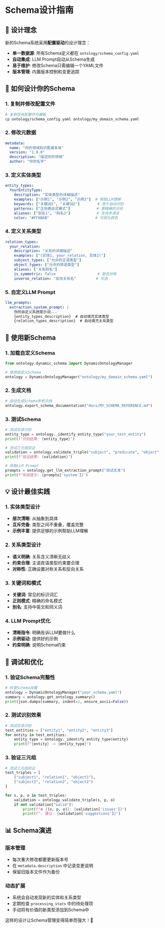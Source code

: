 # Schema设计指南

## 🎯 设计理念

新的Schema系统采用**配置驱动**的设计理念：
- **单一数据源**: 所有Schema定义都在 `ontology/schema_config.yaml`
- **自动集成**: LLM Prompt自动从Schema生成
- **易于维护**: 修改Schema只需编辑一个YAML文件
- **版本管理**: 内置版本控制和变更追踪

## 📝 如何设计你的Schema

### 1. 复制并修改配置文件

```bash
# 复制现有配置作为模板
cp ontology/schema_config.yaml ontology/my_domain_schema.yaml
```

### 2. 修改元数据

```yaml
metadata:
  name: "你的领域知识图谱本体"
  version: "1.0.0"
  description: "描述你的领域"
  author: "你的名字"
```

### 3. 定义实体类型

```yaml
entity_types:
  YourEntityType:
    description: "实体类型的详细描述"
    examples: ["示例1", "示例2", "示例3"]  # 帮助LLM理解
    keywords: ["关键词1", "关键词2"]        # 用于自动识别
    patterns: ["正则表达式模式"]            # 更精确的识别
    aliases: ["别名1", "别名2"]            # 支持多语言
    color: "#FF6B6B"                     # 可视化颜色
```

### 4. 定义关系类型

```yaml
relation_types:
  your_relation:
    description: "关系的详细描述"
    examples: ["(实体1, your_relation, 实体2)"]
    subject_types: ["允许的主语类型"]
    object_types: ["允许的宾语类型"]
    aliases: ["关系别名"]
    is_symmetric: false                   # 是否对称
    inverse_relation: "反向关系名"         # 可选
```

### 5. 自定义LLM Prompt

```yaml
llm_prompts:
  extraction_system_prompt: |
    你的自定义系统提示词...
    {entity_types_description}  # 自动填充实体类型
    {relation_types_description}  # 自动填充关系类型
```

## 🚀 使用新Schema

### 1. 加载自定义Schema

```python
from ontology.dynamic_schema import DynamicOntologyManager

# 使用自定义Schema
ontology = DynamicOntologyManager("ontology/my_domain_schema.yaml")
```

### 2. 生成文档

```python
# 自动生成Schema参考文档
ontology.export_schema_documentation("docs/MY_SCHEMA_REFERENCE.md")
```

### 3. 测试Schema

```python
# 测试实体识别
entity_type = ontology._identify_entity_type("your_test_entity")
print(f"识别结果: {entity_type}")

# 测试三元组验证
validation = ontology.validate_triple("subject", "predicate", "object")
print(f"验证结果: {validation}")

# 获取LLM Prompt
prompts = ontology.get_llm_extraction_prompt("测试文本")
print(f"系统提示: {prompts['system']}")
```

## 💡 设计最佳实践

### 1. 实体类型设计
- **层次清晰**: 从抽象到具体
- **互斥完备**: 类型之间不重叠，覆盖完整
- **示例丰富**: 提供足够的示例帮助LLM理解

### 2. 关系类型设计
- **语义明确**: 关系含义清晰无歧义
- **约束合理**: 主语宾语类型约束要合理
- **对称性**: 正确设置对称关系和反向关系

### 3. 关键词和模式
- **关键词**: 常见的标识词汇
- **正则模式**: 精确的命名模式
- **别名**: 支持中英文和同义词

### 4. LLM Prompt优化
- **清晰指令**: 明确告诉LLM要做什么
- **示例驱动**: 提供好的示例
- **约束明确**: 说明Schema约束

## 🔧 调试和优化

### 1. 验证Schema完整性

```python
# 检查Schema加载
ontology = DynamicOntologyManager("your_schema.yaml")
summary = ontology.get_ontology_summary()
print(json.dumps(summary, indent=2, ensure_ascii=False))
```

### 2. 测试识别效果

```python
# 测试实体识别
test_entities = ["entity1", "entity2", "entity3"]
for entity in test_entities:
    entity_type = ontology._identify_entity_type(entity)
    print(f"{entity} -> {entity_type}")
```

### 3. 验证三元组

```python
# 测试三元组验证
test_triples = [
    ("subject1", "relation1", "object1"),
    ("subject2", "relation2", "object2")
]

for s, p, o in test_triples:
    validation = ontology.validate_triple(s, p, o)
    if not validation["valid"]:
        print(f"❌ {(s, p, o)}: {validation['issues']}")
        print(f"💡 建议: {validation['suggestions']}")
```

## 📊 Schema演进

### 版本管理
- 每次重大修改都要更新版本号
- 在 `metadata.description` 中记录变更说明
- 保留旧版本文件作为备份

### 动态扩展
- 系统会自动发现新的实体和关系类型
- 定期检查 `processing_stats` 中的待处理项
- 手动将有价值的新类型添加到Schema中

这样的设计让Schema管理变得简单而强大！🎉